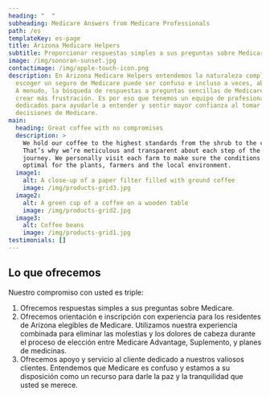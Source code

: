 ```yaml
---
heading: "  "
subheading: Medicare Answers from Medicare Professionals
path: /es
templateKey: es-page
title: Arizona Medicare Helpers
subtitle: Proporcionar respuestas simples a sus preguntas sobre Medicare
image: /img/sonoran-sunset.jpg
contactimage: /img/apple-touch-icon.png
description: En Arizona Medicare Helpers entendemos la naturaleza compleja que
  escoger un seguro de Medicare puede ser confuso e incluso a veces, abrumador.
  A menudo, la búsqueda de respuestas a preguntas sencillas de Medicare pueden
  crear más frustración. Es por eso que tenemos un equipo de profesionales
  dedicados para ayudarle a entender y sentir mayor confianza al tomar sus
  decisiones de Medicare.
main:
  heading: Great coffee with no compromises
  description: >
    We hold our coffee to the highest standards from the shrub to the cup.
    That’s why we’re meticulous and transparent about each step of the coffee’s
    journey. We personally visit each farm to make sure the conditions are
    optimal for the plants, farmers and the local environment.
  image1:
    alt: A close-up of a paper filter filled with ground coffee
    image: /img/products-grid3.jpg
  image2:
    alt: A green cup of a coffee on a wooden table
    image: /img/products-grid2.jpg
  image3:
    alt: Coffee beans
    image: /img/products-grid1.jpg
testimonials: []
---
```

## Lo que ofrecemos

Nuestro compromiso con usted es triple:

1. Ofrecemos respuestas simples a sus preguntas sobre Medicare.
1. Ofrecemos orientación e inscripción con experiencia para los residentes de Arizona elegibles de Medicare. Utilizamos nuestra experiencia combinada para eliminar las molestias y los dolores de cabeza durante el proceso de elección entre Medicare Advantage, Suplemento, y planes de medicinas.
1. Ofrecemos apoyo y servicio al cliente dedicado a nuestros valiosos clientes. Entendemos que Medicare es confuso y estamos a su disposición como un recurso para darle la paz y la tranquilidad que usted se merece.
